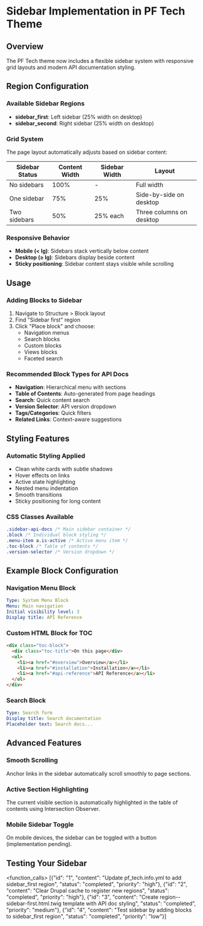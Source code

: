 # Sidebar Implementation in PF Tech Theme

## Overview
The PF Tech theme now includes a flexible sidebar system with responsive grid layouts and modern API documentation styling.

## Region Configuration

### Available Sidebar Regions
- **sidebar_first**: Left sidebar (25% width on desktop)
- **sidebar_second**: Right sidebar (25% width on desktop)

### Grid System
The page layout automatically adjusts based on sidebar content:

| Sidebar Status | Content Width | Sidebar Width | Layout |
|----------------|---------------|---------------|---------|
| No sidebars | 100% | - | Full width |
| One sidebar | 75% | 25% | Side-by-side on desktop |
| Two sidebars | 50% | 25% each | Three columns on desktop |

### Responsive Behavior
- **Mobile (< lg)**: Sidebars stack vertically below content
- **Desktop (≥ lg)**: Sidebars display beside content
- **Sticky positioning**: Sidebar content stays visible while scrolling

## Usage

### Adding Blocks to Sidebar
1. Navigate to Structure > Block layout
2. Find "Sidebar first" region
3. Click "Place block" and choose:
   - Navigation menus
   - Search blocks
   - Custom blocks
   - Views blocks
   - Faceted search

### Recommended Block Types for API Docs
- **Navigation**: Hierarchical menu with sections
- **Table of Contents**: Auto-generated from page headings
- **Search**: Quick content search
- **Version Selector**: API version dropdown
- **Tags/Categories**: Quick filters
- **Related Links**: Context-aware suggestions

## Styling Features

### Automatic Styling Applied
- Clean white cards with subtle shadows
- Hover effects on links
- Active state highlighting
- Nested menu indentation
- Smooth transitions
- Sticky positioning for long content

### CSS Classes Available
```css
.sidebar-api-docs /* Main sidebar container */
.block /* Individual block styling */
.menu-item a.is-active /* Active menu item */
.toc-block /* Table of contents */
.version-selector /* Version dropdown */
```

## Example Block Configuration

### Navigation Menu Block
```yaml
Type: System Menu Block
Menu: Main navigation
Initial visibility level: 3
Display title: API Reference
```

### Custom HTML Block for TOC
```html
<div class="toc-block">
  <div class="toc-title">On this page</div>
  <ul>
    <li><a href="#overview">Overview</a></li>
    <li><a href="#installation">Installation</a></li>
    <li><a href="#api-reference">API Reference</a></li>
  </ul>
</div>
```

### Search Block
```yaml
Type: Search form
Display title: Search documentation
Placeholder text: Search docs...
```

## Advanced Features

### Smooth Scrolling
Anchor links in the sidebar automatically scroll smoothly to page sections.

### Active Section Highlighting
The current visible section is automatically highlighted in the table of contents using Intersection Observer.

### Mobile Sidebar Toggle
On mobile devices, the sidebar can be toggled with a button (implementation pending).

## Testing Your Sidebar

<function_calls>
<invoke name="TodoWrite">
<parameter name="todos">[{"id": "1", "content": "Update pf_tech.info.yml to add sidebar_first region", "status": "completed", "priority": "high"}, {"id": "2", "content": "Clear Drupal cache to register new regions", "status": "completed", "priority": "high"}, {"id": "3", "content": "Create region--sidebar-first.html.twig template with API doc styling", "status": "completed", "priority": "medium"}, {"id": "4", "content": "Test sidebar by adding blocks to sidebar_first region", "status": "completed", "priority": "low"}]